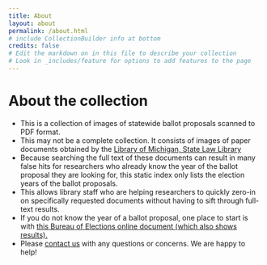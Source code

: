 ```yaml
---
title: About
layout: about
permalink: /about.html
# include CollectionBuilder info at bottom
credits: false
# Edit the markdown on in this file to describe your collection
# Look in _includes/feature for options to add features to the page
---
```


# About the collection

+ This is a collection of images of statewide ballot proposals scanned to PDF format. 
+ This may not be a complete collection. It consists of images of paper documents obtained by the <a href="https://www.michigan.gov/lawlibrary" target="_blank" rel="noopener noreferrer">Library of Michigan, State Law Library</a>
+ Because searching the full text of these documents can result in many false hits for researchers who already know the year of the ballot proposal they are looking for, this static index only lists the election years of the ballot proposals. 
+ This allows library staff who are helping researchers to quickly zero-in on specifically requested documents without having to sift through full-text results.
+ If you do not know the year of a ballot proposal, one place to start is with <a href="https://www.michigan.gov/documents/sos/Initia_Ref_Under_Consti_12-08_339399_7.pdf" target="_blank" rel="noopener noreferrer">this Bureau of Elections online document (which also shows results).</a>
+ Please <a href="https://www.michigan.gov/libraryofmichigan/0,9327,7-381-88848-123290--,00.html" target="_blank" rel="noopener noreferrer">contact us</a> with any questions or concerns. We are happy to help!



